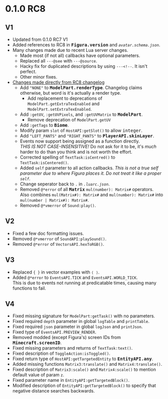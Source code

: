 # 0.1.0 RC8 #

V1
--------------------------------------------------
* Updated from 0.1.0 RC7 V1
* Added references to RC8 in <kbd>**Figura.version**</kbd> and *`avatar.schema.json`*.
* Many changes made due to recent Lua server changes.
  * Made most (if not all) callbacks have optional parameters.
  * Replaced all `---@see` with `---@source`.
  * Hacky fix for duplicated descriptions by using `---<!--`. It isn't perfect.
  * Other minor fixes.
* [Changes made directly from RC8 changelog](
    https://discord.com/channels/805969743466332191/959863825581101116/1023469167711629362
  )
  * Add `"NONE"` to <kbd>**ModelPart.renderType**</kbd>.
    Changelog claims otherwise, but word is it's actually a render type.
    * Add replacement to deprecations of `ModelPart.getExtraTexEnabled` and
      `ModelPart.setExtraTexEnabled`.
  * Add `:getUV`, `:getUVPixels`, and `:getUVMatrix` to <kbd>**ModelPart**</kbd>.
    * Remove deprecation of `ModelPart.getUV`
  * Add `:getTags` to <kbd>**Biome**</kbd>.
  * Modify param `slot` of `HostAPI:getSlot()` to allow <kbd>integer</kbd>.
  * Add `"LEFT_PANTS"` and `"RIGHT_PANTS"` to <kbd>**PlayerAPI.skinLayer**</kbd>.
  * Events now support being assigned as a function directly.  
    *THIS IS NOT CASE-INSENSITIVE!* Do not ask for it to be, it's *much* harder to do than you
    think and is not worth the effort.
  * Corrected spelling of `TextTask:isCentred()` to `TextTask:isCentered()`.
  * Added `self` parameter to all action callbacks. *This is not a true self parameter due to where
    Figura places it. Do not treat it like a proper `self`.*
  * Change seperator back to `.` in *`.luarc.json`*.
  * Removed `@*error` of all <kbd>**Matrix**</kbd> `mul(number): Matrix#` operators.  
    Also combines `mul(Matrix#): Matrix#` and `mul(number): Matrix#` into
    `mul(number | Matrix#): Matrix#`.
  * Removed `@*vmerror` of `Sound:play()`.

V2
--------------------------------------------------
* Fixed a few doc formatting issues.
* Removed `@*vmerror` of `SoundAPI:playSound()`.
* Removed `@*error` of `VectorsAPI.hexToRGB()`.

V3
--------------------------------------------------
* Replaced `{ }` in vector examples with `⟨ ⟩`.
* Added `@*error` to `EventsAPI.TICK` and `EventsAPI.WORLD_TICK`.  
  This is due to events not running at predicatable times, causing many functions to fail.

V4
--------------------------------------------------
* Fixed missing signature for `ModelPart:getTask()` with no parameters.
* Fixed required `depth` parameter in global `logTable` and `printTable`.
* Fixed required `json` parameter in global `logJson` and `printJson`.
* Fixed type of `EventsAPI.PREVIEW_RENDER`.
* Removed modded (except Figura's) screen IDs from <kbd>**Minecraft.screenID**</kbd>.
* Fixed missing parameters and returns of `TextTask:text()`.
* Fixed description of `ToggleAction:isToggled()`.
* Fixed return type of `HostAPI:getTargetedEntity` to <kbd>**EntityAPI.any**</kbd>.
* Added missing functions `Matrix3:translate()` and `Matrix4:translate()`.
* Fixed description of `Matrix3:scale()` and `Matrix4:scale()` to mention default value of param
  `z`.
* Fixed parameter name in `EntityAPI:getTargetedBlock()`.
* Modified description of `EntityAPI:getTargetedBlock()` to specify that negative distance searches
  backwards.

